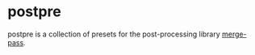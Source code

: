 # postpre

postpre is a collection of presets for the post-processing library
[merge-pass](https://github.com/bandaloo/merge-pass).
